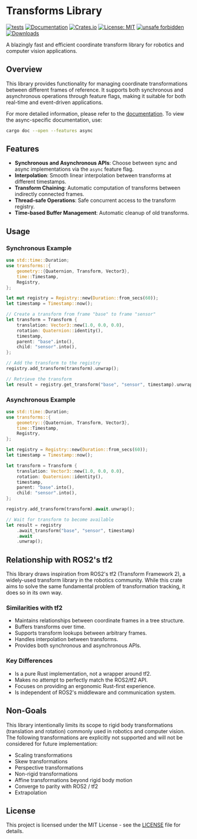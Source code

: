 # Transforms Library

[![tests](https://github.com/dHofmeister/transforms/actions/workflows/tests.yml/badge.svg)](https://github.com/dHofmeister/transforms/actions/workflows/tests.yml)
[![Documentation](https://docs.rs/transforms/badge.svg)](https://docs.rs/transforms)
[![Crates.io](https://img.shields.io/crates/v/transforms.svg)](https://crates.io/crates/transforms)
[![License: MIT](https://img.shields.io/badge/license-MIT-blue.svg)](https://opensource.org/licenses/MIT)
[![unsafe forbidden](https://img.shields.io/badge/unsafe-forbidden-success.svg)](https://github.com/rust-secure-code/safety-dance/)
[![Downloads](https://img.shields.io/crates/d/transforms.svg)](https://crates.io/crates/transforms)

A blazingly fast and efficient coordinate transform library for robotics and computer vision applications.

## Overview

This library provides functionality for managing coordinate transformations between different frames of reference. It supports both synchronous and asynchronous operations through feature flags, making it suitable for both real-time and event-driven applications.

For more detailed information, please refer to the [documentation](https://docs.rs/transforms). To view the async-specific documentation, use:

```bash
cargo doc --open --features async
```

## Features

- **Synchronous and Asynchronous APIs**: Choose between sync and async implementations via the `async` feature flag.
- **Interpolation**: Smooth linear interpolation between transforms at different timestamps.
- **Transform Chaining**: Automatic computation of transforms between indirectly connected frames.
- **Thread-safe Operations**: Safe concurrent access to the transform registry.
- **Time-based Buffer Management**: Automatic cleanup of old transforms.
## Usage

### Synchronous Example

```rust
use std::time::Duration;
use transforms::{
    geometry::{Quaternion, Transform, Vector3},
    time::Timestamp,
    Registry,
};

let mut registry = Registry::new(Duration::from_secs(60));
let timestamp = Timestamp::now();

// Create a transform from frame "base" to frame "sensor"
let transform = Transform {
    translation: Vector3::new(1.0, 0.0, 0.0),
    rotation: Quaternion::identity(),
    timestamp,
    parent: "base".into(),
    child: "sensor".into(),
};

// Add the transform to the registry
registry.add_transform(transform).unwrap();

// Retrieve the transform
let result = registry.get_transform("base", "sensor", timestamp).unwrap();
```

### Asynchronous Example

```rust
use std::time::Duration;
use transforms::{
    geometry::{Quaternion, Transform, Vector3},
    time::Timestamp,
    Registry,
};

let registry = Registry::new(Duration::from_secs(60));
let timestamp = Timestamp::now();

let transform = Transform {
    translation: Vector3::new(1.0, 0.0, 0.0),
    rotation: Quaternion::identity(),
    timestamp,
    parent: "base".into(),
    child: "sensor".into(),
};

registry.add_transform(transform).await.unwrap();

// Wait for transform to become available
let result = registry
    .await_transform("base", "sensor", timestamp)
    .await
    .unwrap();
```
## Relationship with ROS2's tf2

This library draws inspiration from ROS2's tf2 (Transform Framework 2), a widely-used transform library in the robotics community. While this crate aims to solve the same fundamental problem of transformation tracking, it does so in its own way.

### Similarities with tf2

- Maintains relationships between coordinate frames in a tree structure.
- Buffers transforms over time.
- Supports transform lookups between arbitrary frames.
- Handles interpolation between transforms.
- Provides both synchronous and asynchronous APIs.

### Key Differences

- Is a pure Rust implementation, not a wrapper around tf2.
- Makes no attempt to perfectly match the ROS2/tf2 API.
- Focuses on providing an ergonomic Rust-first experience.
- Is independent of ROS2's middleware and communication system.

## Non-Goals

This library intentionally limits its scope to rigid body transformations (translation and rotation) commonly used in robotics and computer vision. The following transformations are explicitly not supported and will not be considered for future implementation:

- Scaling transformations
- Skew transformations
- Perspective transformations
- Non-rigid transformations
- Affine transformations beyond rigid body motion
- Converge to parity with ROS2 / tf2
- Extrapolation

## License

This project is licensed under the MIT License - see the [LICENSE](LICENSE) file for details.
